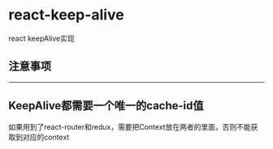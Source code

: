 # react-keep-alive
react  keepAlive实现
## 注意事项
---
KeepAlive都需要一个唯一的cache-id值
---
如果用到了react-router和redux，需要把Context放在两者的里面，否则不能获取到对应的context
